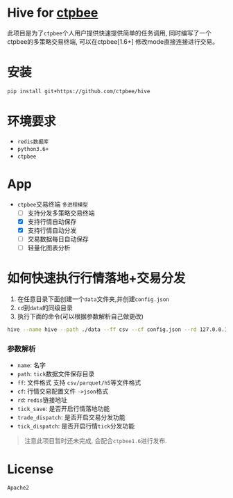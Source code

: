 # Hive for [ctpbee](https://github.com/ctpbee/ctpbee)

此项目是为了`ctpbee`个人用户提供快速提供简单的任务调用, 同时编写了一个ctpbee的多策略交易终端, 可以在ctpbee[1.6+]
修改mode直接连接进行交易。

# 安装

```bash
pip install git+https://github.com/ctpbee/hive
```

# 环境要求

- `redis数据库`
- `python3.6+`
- `ctpbee`

# App

- `ctpbee`交易终端 `多进程模型`
    - [ ] 支持分发多策略交易终端
    - [x] 支持行情自动保存
    - [x] 支持行情自动分发
    - [ ] 交易数据每日自动保存
    - [ ] 轻量化图表分析

# 如何快速执行行情落地+交易分发

1. 在任意目录下面创建一个`data`文件夹,并创建`config.json`
2. `cd`到`data`的同级目录
3. 执行下面的命令(可以根据参数解析自己做更改)

```bash
hive --name hive --path ./data --ff csv --cf config.json --rd 127.0.0.1:6379 --tick_save true --tick_dispatch true --trade_dispatch true
```

### 参数解析

- `name`: 名字
- `path`: `tick`数据文件保存目录
- `ff`: 文件格式 支持 `csv/parquet/h5`等文件格式
- `cf`: 行情交易配置文件 `->json`格式
- `rd`: `redis`链接地址
- `tick_save`: 是否开启行情落地功能
- `trade_dispatch`: 是否开启交易分发功能
- `tick_dispatch`: 是否开启行情`tick`分发功能

> 注意此项目暂时还未完成, 会配合`ctpbee1.6`进行发布.

# License

`Apache2`